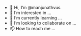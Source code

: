 - 👋 Hi, I’m @manjunathvus
- 👀 I’m interested in ...
- 🌱 I’m currently learning ...
- 💞️ I’m looking to collaborate on ...
- 📫 How to reach me ...

<!---
manjunathvus/manjunathvus is a ✨ special ✨ repository because its `README.md` (this file) appears on your GitHub profile.
You can click the Preview link to take a look at your changes.
--->
